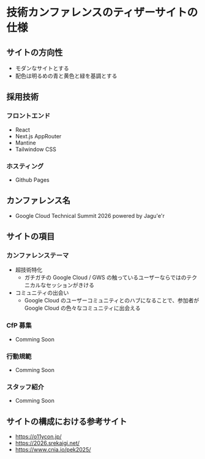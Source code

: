 # 技術カンファレンスのティザーサイトの仕様

## サイトの方向性

- モダンなサイトとする
- 配色は明るめの青と黄色と緑を基調とする

## 採用技術

### フロントエンド

- React
- Next.js AppRouter
- Mantine
- Tailwindow CSS

### ホスティング

- Github Pages

## カンファレンス名

- Google Cloud Technical Summit 2026 powered by Jagu'e'r

## サイトの項目

### カンファレンステーマ

- 超技術特化
  - ガチガチの Google Cloud / GWS の触っているユーザーならではのテクニカルなセッションがきける
- コミュニティの出会い
  - Google Cloud のユーザーコミュニティとのハブになることで、参加者が Google Cloud の色々なコミュニティに出会える

### CfP 募集

- Comming Soon

### 行動規範

- Comming Soon

### スタッフ紹介

- Comming Soon

## サイトの構成における参考サイト

- https://o11ycon.jp/
- https://2026.srekaigi.net/
- https://www.cnia.io/pek2025/
